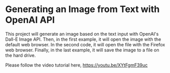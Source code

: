 # Generating an Image from Text with OpenAI API
This project will generate an image based on the text input with OpenAI's Dall-E Image API. Then, in the first example, it will open the image with the default web browser. In the second code, it will open the file with the Firefox web browser. Finally, in the last example, it will save the image to a file on the hard drive. 


Please follow the video tutorial here, 
https://youtu.be/XYtFgmF39uc


